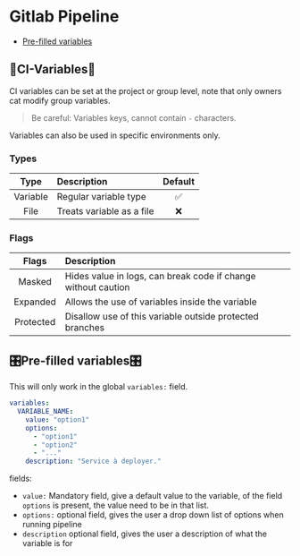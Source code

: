 # Gitlab Pipeline

- [Pre-filled variables](#Pre-filled%20variables)

## 🔡CI-Variables🔢

CI variables can be set at the project or group level, note that only owners cat modify group variables.

> Be careful: Variables keys, cannot contain `-` characters.

Variables can also be used in specific environments only.

### Types

|   Type   | Description               | Default |
| :------: | :------------------------ | :-----: |
| Variable | Regular variable type     |    ✅    |
|   File   | Treats variable as a file |    ❌    |

### Flags

|   Flags   | Description                                                   |
|:---------:|:------------------------------------------------------------- |
|  Masked   | Hides value in logs, can break code if change without caution |
| Expanded  | Allows the use of variables inside the variable               |
| Protected | Disallow use of this variable outside protected branches      |


## 🎛Pre-filled variables🎛

This will only work in the global `variables:` field.

```yaml
variables:
  VARIABLE_NAME:
    value: "option1"
    options:
      - "option1"
      - "option2"
      - "..."
    description: "Service à deployer."
```

fields: 
- `value:` Mandatory field, give a default value to the variable, of the field `options` is present, the value need to be in that list.
- `options:` optional field, gives the user a drop down list of options when running pipeline
- `description` optional field, gives the user a description of what the variable is for